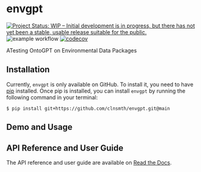 # envgpt

[![Project Status: WIP – Initial development is in progress, but there has not yet been a stable, usable release suitable for the public.](https://www.repostatus.org/badges/latest/wip.svg)](https://www.repostatus.org/#wip)
![example workflow](https://github.com/clnsmth/envgpt/actions/workflows/ci-cd.yml/badge.svg)
[![codecov](https://codecov.io/github/clnsmth/envgpt/graph/badge.svg?token=2J4MNIXCTD)](https://codecov.io/github/clnsmth/envgpt)

ATesting OntoGPT on Environmental Data Packages

## Installation

Currently, `envgpt` is only available on GitHub.  To install it, you need to have [pip](https://pip.pypa.io/en/stable/installation/) installed. Once pip is installed, you can install `envgpt` by running the following command in your terminal:

    $ pip install git+https://github.com/clnsmth/envgpt.git@main

## Demo and Usage

## API Reference and User Guide

The API reference and user guide are available on [Read the Docs](https://envgpt.readthedocs.io).
